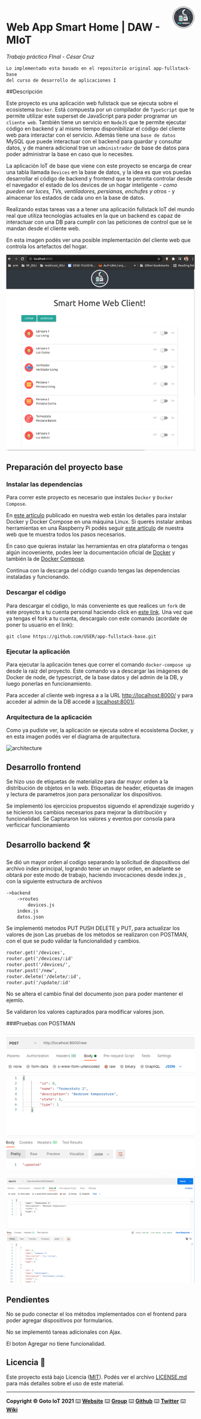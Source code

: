 <a href="https://www.gotoiot.com/">
    <img src="doc/gmlogo.png" alt="logo" title="Goto IoT" align="right" width="60" height="60" />
</a>

Web App Smart Home | DAW - MIoT
=======================

*Trabajo práctico FInal - César Cruz*
```
Lo implementado esta basado en el repositorio original app-fullstack-base 
del curso de desarrollo de aplicaciones I
```
##Descripción

Este proyecto es una aplicación web fullstack que se ejecuta sobre el ecosistema `Docker`. Está compuesta por un compilador de `TypeScript` que te permite utilizar este superset de JavaScript para poder programar un `cliente web`. También tiene un servicio en `NodeJS` que te permite ejecutar código en backend y al mismo tiempo disponibilizar el código del cliente web para interactar con el servicio. Además tiene una `base de datos` MySQL que puede interactuar con el backend para guardar y consultar datos, y de manera adicional trae un `administrador` de base de datos para poder administrar la base en caso que lo necesites.

La aplicación IoT de base que viene con este proyecto se encarga de crear una tabla llamada `Devices` en la base de datos, y la idea es que vos puedas desarrollar el código de backend y frontend que te permita controlar desde el navegador el estado de los devices de un hogar inteligente - *como pueden ser luces, TVs, ventiladores, persianas, enchufes y otros* - y almacenar los estados de cada uno en la base de datos. 

Realizando estas tareas vas a a tener una aplicación fullstack IoT del mundo real que utiliza tecnologías actuales en la que un backend es capaz de interactuar con una DB para cumplir con las peticiones de control que se le mandan desde el cliente web.

En esta imagen podés ver una posible implementación del cliente web que controla los artefactos del hogar.

![architecture](doc/webapp-example-1.png)
## Preparación del proyecto base
### Instalar las dependencias

Para correr este proyecto es necesario que instales `Docker` y `Docker Compose`.

En [este artículo](https://www.gotoiot.com/pages/articles/docker_installation_linux/) publicado en nuestra web están los detalles para instalar Docker y Docker Compose en una máquina Linux. Si querés instalar ambas herramientas en una Raspberry Pi podés seguir [este artículo](https://www.gotoiot.com/pages/articles/rpi_docker_installation) de nuestra web que te muestra todos los pasos necesarios.

En caso que quieras instalar las herramientas en otra plataforma o tengas algún incoveniente, podes leer la documentación oficial de [Docker](https://docs.docker.com/get-docker/) y también la de [Docker Compose](https://docs.docker.com/compose/install/).

Continua con la descarga del código cuando tengas las dependencias instaladas y funcionando.

### Descargar el código

Para descargar el código, lo más conveniente es que realices un `fork` de este proyecto a tu cuenta personal haciendo click en [este link](https://github.com/gotoiot/app-fullstack-base/fork). Una vez que ya tengas el fork a tu cuenta, descargalo con este comando (acordate de poner tu usuario en el link):

```
git clone https://github.com/USER/app-fullstack-base.git
```

### Ejecutar la aplicación

Para ejecutar la aplicación tenes que correr el comando `docker-compose up` desde la raíz del proyecto. Este comando va a descargar las imágenes de Docker de node, de typescript, de la base datos y del admin de la DB, y luego ponerlas en funcionamiento.

Para acceder al cliente web ingresa a a la URL [http://localhost:8000/](http://localhost:8000/) y para acceder al admin de la DB accedé a [localhost:8001/](http://localhost:8001/).
 

### Arquitectura de la aplicación

Como ya pudiste ver, la aplicación se ejecuta sobre el ecosistema Docker, y en esta imagen podés ver el diagrama de arquitectura.

![architecture](doc/architecture.png)


## Desarrollo frontend
Se hizo uso de etiquetas de materialize para dar mayor orden a la distribución de objetos en la web. Etiquetas de header, etiquetas de imagen y lectura de parametros json para personalizar los dispositivos.

Se implementó los ejercicios propuestos siguendo el aprendizaje sugerido y se hicieron los cambios necesarios para mejorar la distribución y funcionalidad.
Se Capturaron los valores y eventos por consola para verficicar funcionamiento
## Desarrollo backend 🛠️

 
Se dió un mayor orden al codigo separando la solicitud de dispositivos del archivo index principal, logrando tener un mayor orden, en adelante se obtará por este modo de trabajo, haciendo invocaciones desde index.js , con la siguiente estructura de archivos
```
->backend
    ->routes
        devices.js
    index.js
    datos.json
   ```

 
Se implementó metodos PUT PUSH DELETE y PUT, para actualizar los valores de json
Las pruebas de los métodos se realizaron con POSTMAN, con el que se pudo validar la funcionalidad y cambios.
```
router.get('/devices',
router.get('/devices/:id'
router.post('/devices/',
router.post('/new',
router.delete('/delete/:id',
router.put('/update/:id'

   ```
No se altera el cambio final del documento json para poder mantener el ejemlo.

Se validaron los valores capturados para modificar valores json.

###Pruebas con POSTMAN

![architecture](doc/doc1.png)

![architecture](doc/doc2.png)

## Pendientes
No se pudo conectar el los métodos implementados con el frontend para poder agregar dispositivos por formularios.

No se implementó tareas adicionales con Ajax.

El boton Agregar no tiene funcionalidad.
## Licencia 📄

Este proyecto está bajo Licencia ([MIT](https://choosealicense.com/licenses/mit/)). Podés ver el archivo [LICENSE.md](LICENSE.md) para más detalles sobre el uso de este material.

---

**Copyright © Goto IoT 2021** ⌨️ [**Website**](https://www.gotoiot.com) ⌨️ [**Group**](https://groups.google.com/g/gotoiot) ⌨️ [**Github**](https://www.github.com/gotoiot) ⌨️ [**Twitter**](https://www.twitter.com/gotoiot) ⌨️ [**Wiki**](https://github.com/gotoiot/doc/wiki)
